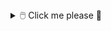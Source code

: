 
<details>
<summary> 🖱️ Click me please 🥺</summary>

```ruby
puts "Hello World!"

class Human 
    attr_reader: :first_name, :last_name, :age, :hobbies

    def initialization(first_name, last_name)
        @first_name = "Joshua"
        @last_name = "Lee"
        @age = 28
        @hobbies = [
            "collecting sneakers",
            "concerts and festivals (i've seen over 100 artists)",
            "gaming(primarily FPS like Apex Legends)",
            "learning",
            "traveling",
            "watching anime/reading manga"
        ]
    end

    def location
        location = "San Francisco, CA born and raised"
    end

    def former_career_trajectory
        education = {
            "San Francisco State University" : "Consumer and Family Studies"
            }
        work = { 
            "Sunset Neighborhood Beacon Center" : "Program Coordinator" 
            }
    end

    def languages_learned_at_app_academy
        language_arr = [
            "Ruby", 
            "Ruby On Rails", 
            "JavaScript", 
            "React", 
            "HTML", 
            "CSS/SCSS",
            "SQL/PostgreSQL", 
            "MongoDB",
            "Express",
            "Node.js",
            "AWS"
        ]
    end

    def contact_me
        conact_info = {
            email: "joshua.lee0195@gmail.com",
            linked_in: "https://www.linkedin.com/in/joshua-lee-sf/"
        }
    end
```
<details>
<summary> 🤖 Github Stats</summary>
<a href="https://github-readme-stats.vercel.app/api?username=joshua-lee-sf">
  <img align="left" src="https://github-readme-stats.vercel.app/api?username=joshua-lee-sf" />
</a>
<a href="https://github.com/joshua-lee-sf/github-readme-stats">
  <img align="right" src="https://github-readme-stats.vercel.app/api/top-langs/?username=joshua-lee-sf&layout=compact" />
</a>
</details>
</details>




